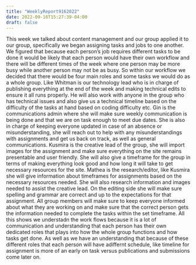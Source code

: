 ```yaml
---
title: "WeeklyReport9162022"
date: 2022-09-16T15:27:39-04:00
draft: false
---
```


This week we talked about content management and our group applied it to our group, specifically we began assigning tasks and jobs to one another. We figured that because each person’s job requires different tasks to be done it would be likely that each person would have their own workflow and there will be different times of the week where one person may be more busy while another person may not be as busy. So within our workflow we decided that there would be four main roles and some tasks we would do as a whole group. Like Whitman is our technology lead who is in charge of publishing everything at the end of the week and making technical  edits to ensure it all runs properly. He will also work with anyone in the group who has technical issues and also give us a technical timeline based on the difficulty of the  tasks at hand based on coding difficulty etc. Gin is the communications admin where she  will make sure weekly communication is being done and that we are on task enough to meet due dates. She is also in charge of keeping everyone updated in case of an absence or misunderstanding, she will reach out to help with any misunderstandings with assignments and get us back on track, as well as general communications. Kusmira is the creative lead of the group, she will import images for the assignment and make sure everything on the site remains presentable and user friendly. She will also give a timeframe for the group in terms of making everything look good and how long it will take to get necessary resources for the site. Mathea is the research/editor, like Kusmira she will give information about timeframes for assignments based on the necessary resources needed. She will also research information and images needed to assist the creative lead. On the editing side she will make sure spelling and grammar are correct and up to the expectations for that assignment. All group members will make sure to keep everyone informed about what they are working on and make sure that the correct person gets the information needed to complete the tasks within the set timeframe.
All this shows we understadn the work flows because it is a lot of communication and understanding that each person has their own dedicated roles that plays into how the whole group functions and how tasks get done. As well as we have an understanding that because of these different roles that each person will have adiffernt schedule, like timeline for assignment is more of an early on task versus publications and submissions come later on.
